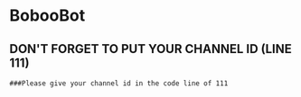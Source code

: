 # BobooBot
## DON'T FORGET TO PUT YOUR CHANNEL ID (LINE 111)
    ###Please give your channel id in the code line of 111
